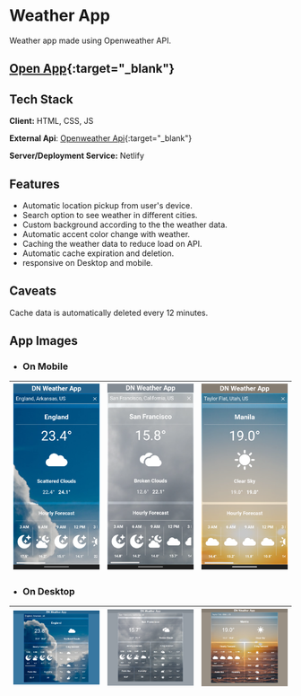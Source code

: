 
# Weather App

Weather app made using Openweather API.

## [Open App](https://rns-dnweatherapp.netlify.app/){:target="_blank"}

## Tech Stack

**Client:** HTML, CSS, JS

**External Api**: [Openweather Api](https://openweathermap.org/api/){:target="_blank"}

**Server/Deployment Service:** Netlify

## Features

- Automatic location pickup from user's device.
- Search option to see weather in different cities.
- Custom background according to the the weather data.
- Automatic accent color change with weather.
- Caching the weather data to reduce load on API.
- Automatic cache expiration and deletion.
- responsive on Desktop and mobile.

## Caveats

Cache data is automatically deleted every 12 minutes.


## App Images
- ### **On Mobile**

| ![SS4](https://raw.githubusercontent.com/rnsharma10/weatherApp2/main/appImages/demo/mobile1.png) | ![SS5](https://raw.githubusercontent.com/rnsharma10/weatherApp2/main/appImages/demo/mobile2.png) | ![SS6](https://raw.githubusercontent.com/rnsharma10/weatherApp2/main/appImages/demo/mobile3.png) |
| - | - | - |
- ### **On Desktop**
| ![SS1](https://raw.githubusercontent.com/rnsharma10/weatherApp2/main/appImages/demo/desktop1.png) | ![SS2](https://raw.githubusercontent.com/rnsharma10/weatherApp2/main/appImages/demo/desktop2.png) | ![SS3](https://raw.githubusercontent.com/rnsharma10/weatherApp2/main/appImages/demo/desktop3.png) |
| - | - | - |